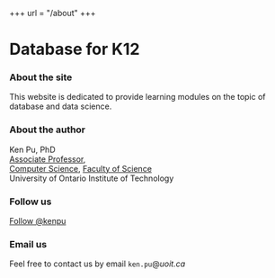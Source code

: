 +++
url = "/about"
+++

# Database for K12

<div class="row">
    <div class="col-sm-4">
        <h3> About the site </h3>
        <p>This website is dedicated to provide learning modules on the topic of
        database and data science.</p>
    </div>
    <div class="col-sm-4">
        <h3>About the author </h3>
        <p>Ken Pu, PhD<br>
        <a href="http://db.science.uoit.ca">Associate Professor</a>,<br>
        <a href="http://cs.science.uoit.ca">Computer Science</a>, 
        <a href="http://science.uoit.ca">Faculty of Science</a><br>
        University of Ontario Institute of Technology</p>
    </div>
    <div class="col-sm-4">
        <h3>Follow us</h3>
        <p><a class="twitter-follow-button" href="https://twitter.com/kenpu" data-show-count=false> Follow @kenpu</a></p>
        <h3>Email us</h3>
        <p>Feel free to contact us by email <code>ken.pu</code>@<i>uoit.ca</i>
    </div>
</div>

<script>window.twttr = (function(d, s, id) {
  var js, fjs = d.getElementsByTagName(s)[0],
    t = window.twttr || {};
  if (d.getElementById(id)) return t;
  js = d.createElement(s);
  js.id = id;
  js.src = "https://platform.twitter.com/widgets.js";
  fjs.parentNode.insertBefore(js, fjs);

  t._e = [];
  t.ready = function(f) {
    t._e.push(f);
  };

  return t;
}(document, "script", "twitter-wjs"));</script>

